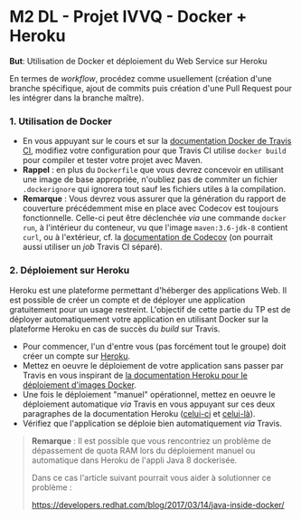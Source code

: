 # M2 DL - Projet IVVQ - Docker + Heroku

**But**: Utilisation de Docker et déploiement du Web Service sur Heroku

En termes de *workflow*, procédez comme usuellement (création d'une branche spécifique, ajout de commits puis création d'une Pull Request pour les intégrer dans la branche maître).

### 1. Utilisation de Docker

- En vous appuyant sur le cours et sur la [documentation Docker de Travis CI](https://docs.travis-ci.com/user/docker),
modifiez votre configuration pour que Travis CI utilise `docker build` pour compiler et tester votre projet avec Maven.
- **Rappel** : en plus du `Dockerfile` que vous devrez concevoir en utilisant une image de base appropriée, n'oubliez pas de commiter un fichier `.dockerignore` qui ignorera tout sauf les fichiers utiles à la compilation.
- **Remarque** : Vous devrez vous assurer que la génération du rapport de couverture précédemment mise en place avec Codecov est toujours fonctionnelle. Celle-ci peut être déclenchée *via* une commande `docker run`, à l'intérieur du conteneur, vu que l'image `maven:3.6-jdk-8` contient `curl`, ou à l'extérieur, cf. la [documentation de Codecov](https://docs.codecov.io/docs/testing-with-docker) (on pourrait aussi utiliser un *job* Travis CI séparé).

### 2. Déploiement sur Heroku

Heroku est une plateforme permettant d'héberger des applications Web. Il est possible de créer un compte et de déployer une application gratuitement pour un usage restreint.
L'objectif de cette partie du TP est de déployer automatiquement votre application en utilisant Docker sur la plateforme Heroku en cas de succès du *build* sur Travis.

- Pour commencer, l'un d'entre vous (pas forcément tout le groupe) doit créer un compte sur [Heroku](https://www.heroku.com/).
- Mettez en oeuvre le déploiement de votre application sans passer par Travis en vous inspirant de
 [la documentation Heroku pour le déploiement d'images Docker](https://devcenter.heroku.com/articles/container-registry-and-runtime).
- Une fois le déploiement "manuel" opérationnel, mettez en oeuvre le déploiement automatique *via* Travis en vous appuyant sur ces deux paragraphes de la documentation Heroku ([celui-ci](https://devcenter.heroku.com/articles/container-registry-and-runtime#pushing-an-existing-image) et [celui-là](https://devcenter.heroku.com/articles/container-registry-and-runtime#using-a-ci-cd-platform)).
- Vérifiez que l'application se déploie bien automatiquement *via* Travis.

> **Remarque** : Il est possible que vous rencontriez un problème de dépassement de quota RAM lors du déploiement manuel ou automatique dans Heroku de l'appli Java 8 dockerisée.
>
> Dans ce cas l'article suivant pourrait vous aider à solutionner ce problème :
>
> https://developers.redhat.com/blog/2017/03/14/java-inside-docker/

